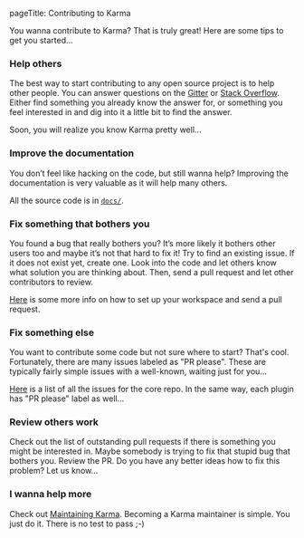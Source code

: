 pageTitle: Contributing to Karma


You wanna contribute to Karma? That is truly great!
Here are some tips to get you started...

### Help others
The best way to start contributing to any open source project is to help other people.
You can answer questions on the [Gitter] or [Stack Overflow].
Either find something you already know the answer for, or something you feel interested in and
dig into it a little bit to find the answer.

Soon, you will realize you know Karma pretty well...


### Improve the documentation
You don’t feel like hacking on the code, but still wanna help?
Improving the documentation is very valuable as it will help many others.

All the source code is in [`docs/`].


### Fix something that bothers you
You found a bug that really bothers you? It’s more likely it bothers other users too and maybe
it’s not that hard to fix it! Try to find an existing issue. If it does not exist yet, create one.
Look into the code and let others know what solution you are thinking about.
Then, send a pull request and let other contributors to review.

[Here](./making-changes.html) is some more info on how to set up your workspace and send a pull
request.


### Fix something else
You want to contribute some code but not sure where to start? That's cool. Fortunately,
there are many issues labeled as "PR please". These are typically fairly simple issues with
a well-known, waiting just for you...

[Here](https://github.com/karma-runner/karma/issues?labels=PR+please&page=1&state=open) is a list
of all the issues for the core repo. In the same way, each plugin has "PR please" label as well...


### Review others work
Check out the list of outstanding pull requests if there is something you might be interested in.
Maybe somebody is trying to fix that stupid bug that bothers you. Review the PR.
Do you have any better ideas how to fix this problem? Let us know...

### I wanna help more
Check out [Maintaining Karma]. Becoming a Karma maintainer is simple.
You just do it. There is no test to pass ;-)

[gitter]: https://gitter.im/karma-runner/karma
[Stack Overflow]: http://stackoverflow.com/questions/tagged/karma-runner
[`docs/`]: https://github.com/karma-runner/karma/tree/master/docs
[Maintaining Karma]: ./maintaining.html
